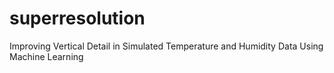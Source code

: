 # superresolution
Improving Vertical Detail in Simulated Temperature and Humidity Data Using Machine Learning
